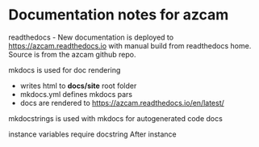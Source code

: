 # Documentation notes for azcam

readthedocs - New documentation is deployed to https://azcam.readthedocs.io with manual build from readthedocs home. Source is from the azcam github repo.

mkdocs is used for doc rendering
 - writes html to **docs/site** root folder
 - mkdocs.yml defines mkdocs pars
 - docs are rendered to https://azcam.readthedocs.io/en/latest/

mkdocstrings is used with mkdocs for autogenerated code docs

instance variables require docstring After instance
 